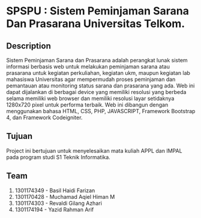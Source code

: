 # SPSPU : Sistem Peminjaman Sarana Dan Prasarana Universitas Telkom. 
## Description 
Sistem Peminjaman Sarana dan Prasarana adalah perangkat lunak sistem informasi berbasis web
untuk melakukan peminjaman sarana atau prasarana untuk kegiatan perkuliahan, kegiatan ukm,
maupun kegiatan lab mahasiswa Universitas agar mempermudah proses peminjaman dan
pemantauan atau monitoring status sarana dan prasarana yang ada.
Web ini dapat dijalankan di berbagai device yang memiliki resolusi yang berbeda selama
memiliki web browser dan memiliki resolusi layar setidaknya 1280x720 pixel untuk performa
terbaik. Web ini dibangun dengan menggunakan bahasa HTML, CSS, PHP, JAVASCRIPT,
Framework Bootstrap 4, dan Framework Codeigniter.

## Tujuan
Project ini bertujuan untuk menyelesaikan mata kuliah APPL dan IMPAL pada program studi S1 Teknik Informatika. 

## Team 
1. 1301174349 - Basil Haidi Farizan
2. 1301170428 - Muchamad Aqiel Himan M
3. 1301174303 - Revaldi Gilang Azhari
4. 1301174194 - Yazid Rahman Arif
